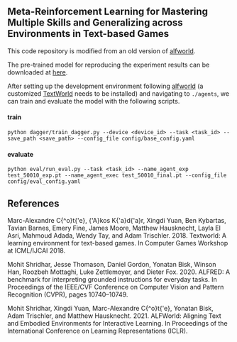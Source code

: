 ## Meta-Reinforcement Learning for Mastering Multiple Skills and Generalizing across Environments in Text-based Games

This code repository is modified from an old version of [alfworld](https://github.com/alfworld/alfworld/tree/b14152c9241b7dc778c60c82a59bf62df76da6cf).

The pre-trained model for reproducing the experiment results can be downloaded at [here](https://drive.google.com/file/d/13UsyvYSH43CnpxISJBLyDboCBfr0h-mf/view?usp=sharing).

After setting up the development environment following [alfworld](https://github.com/alfworld/alfworld/tree/b14152c9241b7dc778c60c82a59bf62df76da6cf) (a customized [TextWorld](https://github.com/zhaozj89/TextWorld) needs to be installed) and navigating to `./agents`, we can train and evaluate the model with the following scripts. 

#### train

`python dagger/train_dagger.py --device <device_id> --task <task_id> --save_path <save_path> --config_file config/base_config.yaml`

#### evaluate

`python eval/run_eval.py --task <task_id> --name_agent_exp test_50010_exp.pt --name_agent_exec test_50010_final.pt --config_file config/eval_config.yaml`

## References

Marc-Alexandre C{\^o}t{\'e}, {\'A}kos K{\'a}d{\'a}r, Xingdi Yuan, Ben Kybartas, Tavian Barnes, Emery Fine, James Moore, Matthew Hausknecht, Layla El Asri, Mahmoud Adada, Wendy Tay, and Adam Trischler. 2018. Textworld: A learning environment for text-based games. In Computer Games Workshop at ICML/IJCAI 2018.

Mohit Shridhar, Jesse Thomason, Daniel Gordon, Yonatan Bisk, Winson Han, Roozbeh Mottaghi, Luke Zettlemoyer, and Dieter Fox. 2020. ALFRED: A benchmark for interpreting grounded instructions for everyday tasks. In Proceedings of the IEEE/CVF Conference on Computer Vision and Pattern Recognition (CVPR), pages 10740–10749.

Mohit Shridhar, Xingdi Yuan, Marc-Alexandre C{\^o}t{\'e}, Yonatan Bisk, Adam Trischler, and Matthew Hausknecht. 2021. ALFWorld: Aligning Text and Embodied Environments for Interactive Learning. In Proceedings of the International Conference on Learning Representations (ICLR).